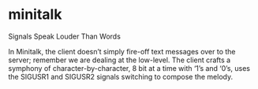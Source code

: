 # minitalk
Signals Speak Louder Than Words

In Minitalk, the client doesn’t simply fire-off text messages over to the server; remember we are dealing at the low-level. The client crafts a symphony of character-by-character, 8 bit at a time with ‘1’s and ‘0’s, uses the SIGUSR1 and SIGUSR2 signals switching to compose the melody.
